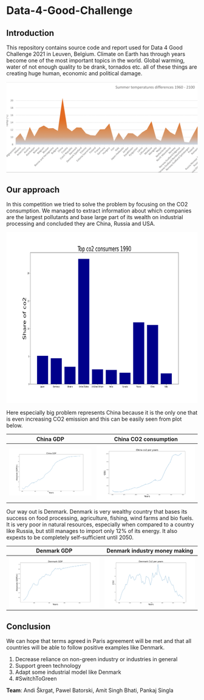 # Data-4-Good-Challenge

## Introduction

This repository contains source code and report used for Data 4 Good Challenge 2021 in Leuven, Belgium. Climate on Earth has through years become one of the most important topics in the world. Global warming, water of not enough quality to be drank, tornados etc. all of these things are creating huge human, economic and political damage. 

<p align="center">
    <img src="./plots/summer_zoom.png" alt="drawing"/>
</p>

## Our approach

In this competition we tried to solve the problem by focusing on the CO2 consumption. We managed to extract information about which companies are the largest pollutants and base large part of its wealth on industrial processing and concluded they are China, Russia and USA. 

<p align="center">
    <img src="./plots/top_consumers_1990.png" alt="drawing" height="450"/>
</p>


Here especially big problem represents China because it is the only one that is even increasing CO2 emission and this can be easily seen from plot below.

China GDP        |  China CO2 consumption
:-------------------------:|:-------------------------:
 <img src="./plots/china_gdp.png" alt="drawing" />  |   <img src="./plots/china_co2.png" alt="drawing" />



Our way out is Denmark. Denmark is very wealthy country that bases its success on food processing, agriculture, fishing, wind farms and bio fuels. It is very poor in natural resources, especially when compared to a country like Russia, but still manages to import only 12% of its energy. It also expexts to be completely self-sufficient until 2050. 

Denmark GDP           |  Denmark industry money making
:-------------------------:|:-------------------------:
 <img src="./plots/denmark_gdp.png" alt="drawing" />  |   <img src="./plots/denmark_co2.png" alt="drawing" />


## Conclusion

We can hope that terms agreed in Paris agreement will be met and that all countries will be able to follow positive examples like Denmark.

1.   Decrease reliance on non-green industry or industries in general
2.   Support green technology
3.   Adapt some industrial model like Denmark
4.   #SwitchToGreen




**Team**: Andi Škrgat, Pawel Batorski, Amit Singh Bhati, Pankaj Singla
